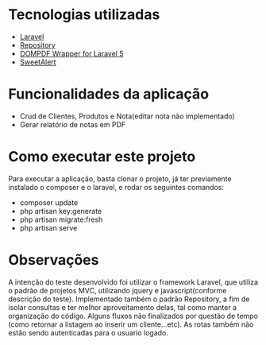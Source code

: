 # Tecnologias utilizadas
- [Laravel](https://laravel.com//)
- [Repository](https://github.com/andersao/l5-repository)
- [DOMPDF Wrapper for Laravel 5](https://github.com/barryvdh/laravel-dompdf)
- [SweetAlert](https://sweetalert.js.org/)

# Funcionalidades da aplicação
- Crud de Clientes, Produtos e Nota(editar nota não implementado)
- Gerar relatório de notas em PDF

# Como executar este projeto
Para executar a aplicação, basta clonar o projeto, já ter previamente instalado o composer e o laravel, e rodar os seguintes comandos:
- composer update
- php artisan key:generate
- php artisan migrate:fresh
- php artisan serve

# Observações
A intenção do teste desenvolvido foi utilizar o framework Laravel, que utiliza o padrão de projetos MVC, utilizando jquery e javascript(conforme descrição do teste). Implementado também o padrão Repository, a fim de isolar consultas e ter melhor aproveitamento delas, tal como manter a organização do código.
Alguns fluxos não finalizados por questão de tempo (como retornar a listagem ao inserir um cliente...etc). As rotas também não estão sendo autenticadas para o usuario logado.
